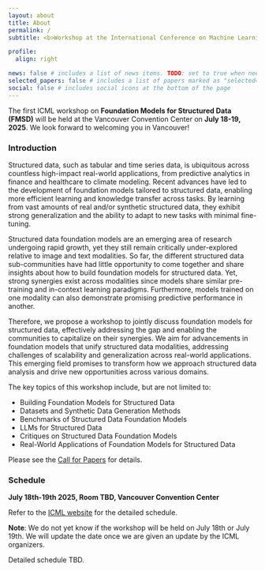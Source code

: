 ```yaml
---
layout: about
title: About
permalink: /
subtitle: <b>Workshop at the International Conference on Machine Learning (ICML) 2025</b>

profile:
  align: right

news: false # includes a list of news items. TODO: set to true when needed
selected_papers: false # includes a list of papers marked as "selected={true}"
social: false # includes social icons at the bottom of the page
---
```


The first ICML workshop on **Foundation Models for Structured Data (FMSD)** will be held at the Vancouver Convention Center on **July 18-19, 2025**.
We look forward to welcoming you in Vancouver! 

### Introduction

Structured data, such as tabular and time series data, is ubiquitous across countless high-impact real-world applications, from predictive analytics in finance and healthcare to climate modeling. Recent advances have led to the development of foundation models tailored to structured data, enabling more efficient learning and knowledge transfer across tasks. By learning from vast amounts of real and/or synthetic structured data, they exhibit strong generalization and the ability to adapt to new tasks with minimal fine-tuning.

Structured data foundation models are an emerging area of research undergoing rapid growth, yet they still remain critically under-explored relative to image and text modalities. So far, the different structured data sub-communities have had little opportunity to come together and share insights about how to build foundation models for structured data. Yet, strong synergies exist across modalities since models share similar pre-training and in-context learning paradigms. Furthermore, models trained on one modality can also demonstrate promising predictive performance in another.

Therefore, we propose a workshop to jointly discuss foundation models for structured data, effectively addressing the gap and enabling the communities to capitalize on their synergies. We aim for advancements in foundation models that unify structured data modalities, addressing challenges of scalability and generalization across real-world applications. This emerging field promises to transform how we approach structured data analysis and drive new opportunities across various domains.

The key topics of this workshop include, but are not limited to:
- Building Foundation Models for Structured Data
- Datasets and Synthetic Data Generation Methods
- Benchmarks of Structured Data Foundation Models
- LLMs for Structured Data
- Critiques on Structured Data Foundation Models
- Real-World Applications of Foundation Models for Structured Data

Please see the [Call for Papers](/call-for-papers/) for details.

### Schedule

**July 18th-19th 2025, Room TBD, Vancouver Convention Center**

Refer to the [ICML website](https://icml.cc/) for the detailed schedule.

**Note**: We do not yet know if the workshop will be held on July 18th or July 19th. We will update the date once we are given an update by the ICML organizers.

Detailed schedule TBD.
